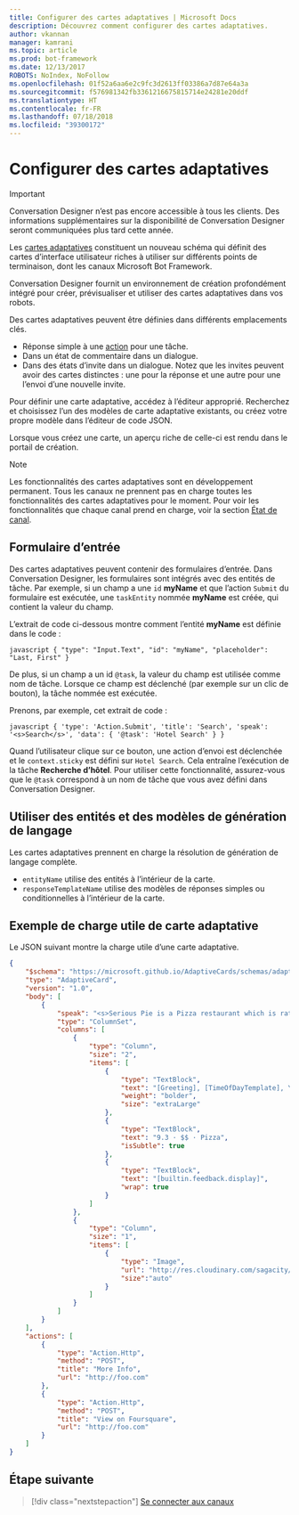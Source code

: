 ```yaml
---
title: Configurer des cartes adaptatives | Microsoft Docs
description: Découvrez comment configurer des cartes adaptatives.
author: vkannan
manager: kamrani
ms.topic: article
ms.prod: bot-framework
ms.date: 12/13/2017
ROBOTS: NoIndex, NoFollow
ms.openlocfilehash: 01f52a6aa6e2c9fc3d2613ff03386a7d87e64a3a
ms.sourcegitcommit: f576981342fb3361216675815714e24281e20ddf
ms.translationtype: HT
ms.contentlocale: fr-FR
ms.lasthandoff: 07/18/2018
ms.locfileid: "39300172"
---
```

# <a name="configure-adaptive-cards"></a>Configurer des cartes adaptatives
> [!IMPORTANT]
> Conversation Designer n’est pas encore accessible à tous les clients. Des informations supplémentaires sur la disponibilité de Conversation Designer seront communiquées plus tard cette année.

Les <a href="http://adaptivecards.io" target="_blank">cartes adaptatives</a> constituent un nouveau schéma qui définit des cartes d’interface utilisateur riches à utiliser sur différents points de terminaison, dont les canaux Microsoft Bot Framework. 

Conversation Designer fournit un environnement de création profondément intégré pour créer, prévisualiser et utiliser des cartes adaptatives dans vos robots. 

Des cartes adaptatives peuvent être définies dans différents emplacements clés.

- Réponse simple à une [action](conversation-designer-tasks.md) pour une tâche.
- Dans un état de commentaire dans un dialogue.
- Dans des états d’invite dans un dialogue. Notez que les invites peuvent avoir des cartes distinctes : une pour la réponse et une autre pour une l’envoi d’une nouvelle invite.

Pour définir une carte adaptative, accédez à l’éditeur approprié. Recherchez et choisissez l’un des modèles de carte adaptative existants, ou créez votre propre modèle dans l’éditeur de code JSON. 

<!--TODO: Insert screenshot -->

Lorsque vous créez une carte, un aperçu riche de celle-ci est rendu dans le portail de création.

> [!NOTE]
> Les fonctionnalités des cartes adaptatives sont en développement permanent. Tous les canaux ne prennent pas en charge toutes les fonctionnalités des cartes adaptatives pour le moment. Pour voir les fonctionnalités que chaque canal prend en charge, voir la section [État de canal](/adaptive-cards/get-started/bots#channel-status).

## <a name="input-form"></a>Formulaire d’entrée

Des cartes adaptatives peuvent contenir des formulaires d’entrée. Dans Conversation Designer, les formulaires sont intégrés avec des entités de tâche. Par exemple, si un champ a une `id` **myName** et que l’action `Submit` du formulaire est exécutée, une `taskEntity` nommée **myName** est créée, qui contient la valeur du champ. 

L’extrait de code ci-dessous montre comment l’entité **myName** est définie dans le code :

``javascript
{
   "type": "Input.Text",
   "id": "myName",
   "placeholder": "Last, First"
}
``

De plus, si un champ a un id `@task`, la valeur du champ est utilisée comme nom de tâche. Lorsque ce champ est déclenché (par exemple sur un clic de bouton), la tâche nommée est exécutée. 

Prenons, par exemple, cet extrait de code :

``javascript
{
  'type': 'Action.Submit',
  'title': 'Search',
  'speak': '<s>Search</s>',
  'data': {
    '@task': 'Hotel Search'
  }
}
``

Quand l’utilisateur clique sur ce bouton, une action d’envoi est déclenchée et le `context.sticky` est défini sur `Hotel Search`. Cela entraîne l’exécution de la tâche **Recherche d’hôtel**. Pour utiliser cette fonctionnalité, assurez-vous que le `@task` correspond à un nom de tâche que vous avez défini dans Conversation Designer.

## <a name="use-entities-and-language-generation-templates"></a>Utiliser des entités et des modèles de génération de langage
Les cartes adaptatives prennent en charge la résolution de génération de langage complète.

* `entityName` utilise des entités à l’intérieur de la carte.
* `responseTemplateName` utilise des modèles de réponses simples ou conditionnelles à l’intérieur de la carte.

<!--
# Binding form flow input fields to bot entities
TODO: fill this out based on design/ implementation -->

<!-- ## Adaptive Card schema

You can learn more about adaptive cards here  TODO: Insert link to adaptive cards schema documentation -->

## <a name="sample-adaptive-card-payload"></a>Exemple de charge utile de carte adaptative

Le JSON suivant montre la charge utile d’une carte adaptative.

```json
{
    "$schema": "https://microsoft.github.io/AdaptiveCards/schemas/adaptive-card.json",
    "type": "AdaptiveCard",
    "version": "1.0",
    "body": [
        {
            "speak": "<s>Serious Pie is a Pizza restaurant which is rated 9.3 by customers.</s>",
            "type": "ColumnSet",
            "columns": [
                {
                    "type": "Column",
                    "size": "2",
                    "items": [
                        {
                            "type": "TextBlock",
                            "text": "[Greeting], [TimeOfDayTemplate], You can eat in {location}",
                            "weight": "bolder",
                            "size": "extraLarge"
                        },
                        {
                            "type": "TextBlock",
                            "text": "9.3 · $$ · Pizza",
                            "isSubtle": true
                        },
                        {
                            "type": "TextBlock",
                            "text": "[builtin.feedback.display]",
                            "wrap": true
                        }
                    ]
                },
                {
                    "type": "Column",
                    "size": "1",
                    "items": [
                        {
                            "type": "Image",
                            "url": "http://res.cloudinary.com/sagacity/image/upload/c_crop,h_670,w_635,x_0,y_0/c_scale,w_640/v1397425743/Untitled-4_lviznp.jpg",
                            "size":"auto"
                        }
                    ]
                }
            ]
        }
    ],
    "actions": [
        {
            "type": "Action.Http",
            "method": "POST",
            "title": "More Info",
            "url": "http://foo.com"
        },
        {
            "type": "Action.Http",
            "method": "POST",
            "title": "View on Foursquare",
            "url": "http://foo.com"
        }
    ]
}
```

## <a name="next-step"></a>Étape suivante
> [!div class="nextstepaction"]
> [Se connecter aux canaux](conversation-designer-deploy.md)
